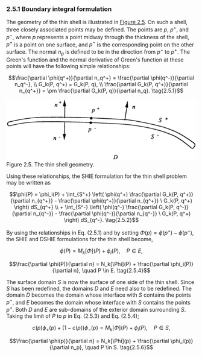 ### 2.5.1 Boundary integral formulation <a id="section-2-5-1"></a>

The geometry of the thin shell is illustrated in [Figure 2.5](#figure-2-5). On such a shell, three closely associated points may be defined. The points are $p$, $p^+$, and $p^-$, where $p$ represents a point midway through the thickness of the shell, $p^+$ is a point on one surface, and $p^-$ is the corresponding point on the other surface. The normal $n_p$ is defined to be in the direction from $p^-$ to $p^+$. The Green's function and the normal derivative of Green's function at these points will have the following simple relationships:

$$\frac{\partial \phi(q^+)}{\partial n_q^+} = \frac{\partial \phi(q^-)}{\partial n_q^-}, \\ G_k(P, q^+) = G_k(P, q), \\ \frac{\partial G_k(P, q^+)}{\partial n_{q^+}} = \pm \frac{\partial G_k(P, q)}{\partial n_q}. \tag{2.5.1}$$

<a id="figure-2-5"></a>

<picture>
  <source media="(prefers-color-scheme: dark)" srcset="assets/figure-2-5-dark.png">
  <source media="(prefers-color-scheme: light)" srcset="assets/figure-2-5.png">
  <img alt="Figure 2.5. The thin shell geometry." src="assets/figure-2-5.png">
</picture>
Figure 2.5. The thin shell geometry.

Using these relationships, the SHIE formulation for the thin shell problem may be written as

$$\phi(P) = \phi_i(P) + \int_{S^+} \left( \phi(q^+) \frac{\partial G_k(P, q^+)}{\partial n_{q^+}} - \frac{\partial \phi(q^+)}{\partial n_{q^+}} \ G_k(P, q^+) \right) dS_{q^+} \\ + \int_{S^-} \left( \phi(q^-) \frac{\partial G_k(P, q^-)}{\partial n_{q^-}} - \frac{\partial \phi(q^-)}{\partial n_{q^-}} \ G_k(P, q^+) \right) dS_{q^-}. \tag{2.5.2}$$

By using the relationships in Eq. (2.5.1) and by setting $\Phi(p) = \phi(p^+) - \phi(p^-)$, the SHIE and DSHIE formulations for the thin shell become,

$$\phi(P) = M_k[\Phi](P) + \phi_i(P), \quad P \in E, \tag{2.5.3}$$

$$\frac{\partial \phi(P)}{\partial n} = N_k[\Phi](P) + \frac{\partial \phi_i(P)}{\partial n}, \quad P \in E. \tag{2.5.4}$$

The surface domain $S$ is now the surface of one side of the thin shell. Since $S$ has been redefined, the domains $D$ and $E$ need also to be redefined. The domain $D$ becomes the domain whose interface with $S$ contains the points $p^-$, and $E$ becomes the domain whose interface with $S$ contains the points $p^+$. Both $D$ and $E$ are sub-domains of the exterior domain surrounding $S$. Taking the limit of $P$ to $p$ in Eq. (2.5.3) and Eq. (2.5.4);

$$c(p)\phi_+(p) + (1 - c(p))\phi_-(p) = M_k[\Phi](P) + \phi_i(P), \quad P \in S, \tag{2.5.5}$$

$$\frac{\partial \phi(p)}{\partial n} = N_k[\Phi](p) + \frac{\partial \phi_i(p)}{\partial n_p}, \quad P \in S. \tag{2.5.6}$$
